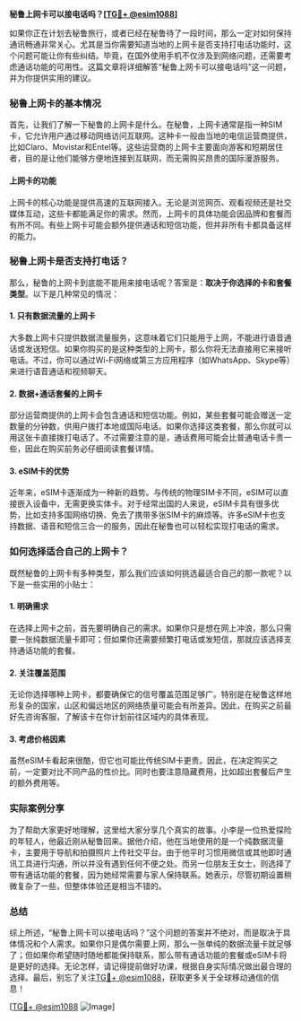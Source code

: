 **秘鲁上网卡可以接电话吗？[[TG💪+ @esim1088](https://t.me/s/esim1088)]**

如果你正在计划去秘鲁旅行，或者已经在秘鲁待了一段时间，那么一定对如何保持通讯畅通非常关心。尤其是当你需要知道当地的上网卡是否支持打电话功能时，这个问题可能让你有些纠结。毕竟，在国外使用手机不仅涉及到网络问题，还需要考虑通话功能的可用性。这篇文章将详细解答“秘鲁上网卡可以接电话吗”这一问题，并为你提供实用的建议。

### 秘鲁上网卡的基本情况

首先，让我们了解一下秘鲁的上网卡是什么。在秘鲁，上网卡通常是指一种SIM卡，它允许用户通过移动网络访问互联网。这种卡一般由当地的电信运营商提供，比如Claro、Movistar和Entel等。这些运营商的上网卡主要面向游客和短期居住者，目的是让他们能够方便地连接到互联网，而无需购买昂贵的国际漫游服务。

#### 上网卡的功能

上网卡的核心功能是提供高速的互联网接入。无论是浏览网页、观看视频还是社交媒体互动，这些卡都能满足你的需求。然而，上网卡的具体功能会因品牌和套餐而有所不同。有些上网卡可能会额外提供通话和短信功能，但并非所有卡都具备这样的能力。

### 秘鲁上网卡是否支持打电话？

那么，秘鲁的上网卡到底能不能用来接电话呢？答案是：**取决于你选择的卡和套餐类型**。以下是几种常见的情况：

#### 1. 只有数据流量的上网卡

大多数上网卡只提供数据流量服务，这意味着它们只能用于上网，不能进行语音通话或发送短信。如果你购买的是这种类型的上网卡，那么你将无法直接用它来接听电话。不过，你可以通过Wi-Fi网络或第三方应用程序（如WhatsApp、Skype等）来进行语音通话和视频聊天。

#### 2. 数据+通话套餐的上网卡

部分运营商提供的上网卡会包含通话和短信功能。例如，某些套餐可能会赠送一定数量的分钟数，供用户拨打本地或国际电话。如果你选择这类套餐，那么你就可以用这张卡直接拨打电话了。不过需要注意的是，通话费用可能会比普通电话卡贵一些，因此在购买前务必仔细阅读套餐详情。

#### 3. eSIM卡的优势

近年来，eSIM卡逐渐成为一种新的趋势。与传统的物理SIM卡不同，eSIM可以直接嵌入设备中，无需更换实体卡。对于经常出国的人来说，eSIM卡具有很多优势，比如支持多国网络切换、免去了携带多张SIM卡的麻烦等。许多eSIM卡也支持数据、语音和短信三合一的服务，因此在秘鲁也可以轻松实现打电话的需求。

### 如何选择适合自己的上网卡？

既然秘鲁的上网卡有多种类型，那么我们应该如何挑选最适合自己的那一款呢？以下是一些实用的小贴士：

#### 1. 明确需求

在选择上网卡之前，首先要明确自己的需求。如果你只是想在网上冲浪，那么只需要一张纯数据流量卡即可；但如果你还需要频繁打电话或发短信，那就应该选择支持通话功能的套餐。

#### 2. 关注覆盖范围

无论你选择哪种上网卡，都要确保它的信号覆盖范围足够广。特别是在秘鲁这样地形复杂的国家，山区和偏远地区的网络质量可能会有所差异。因此，在购买之前最好先咨询客服，了解该卡在你计划前往区域内的具体表现。

#### 3. 考虑价格因素

虽然eSIM卡看起来很酷，但它也可能比传统SIM卡更贵。因此，在决定购买之前，一定要对比不同产品的性价比。同时也要注意隐藏费用，比如超出套餐后产生的额外费用等。

### 实际案例分享

为了帮助大家更好地理解，这里给大家分享几个真实的故事。小李是一位热爱探险的年轻人，他最近刚从秘鲁回来。据他介绍，他在当地使用的是一个纯数据流量卡，主要用于导航和拍摄照片上传社交平台。由于他平时习惯用微信或其他即时通讯工具进行沟通，所以并没有遇到任何不便之处。而另一位朋友王女士，则选择了带有通话功能的套餐，因为她经常需要与家人保持联系。她表示，尽管初期设置稍微复杂了一些，但整体体验还是相当不错的。

### 总结

综上所述，“秘鲁上网卡可以接电话吗？”这个问题的答案并不绝对，而是取决于具体情况和个人需求。如果你只是偶尔需要上网，那么一张单纯的数据流量卡就足够了；但如果你希望随时随地都能保持联系，那么带有通话功能的套餐或eSIM卡将是更好的选择。无论怎样，请记得提前做好功课，根据自身实际情况做出最合理的选择。最后，别忘了关注[TG💪+ @esim1088](https://t.me/s/esim1088)，获取更多关于全球移动通信的信息！

[[TG💪+ @esim1088](https://t.me/s/esim1088) ![Image](https://i.postimg.cc/4NQfJmqS/Snipaste-2025-05-13-00-14-12.png)]